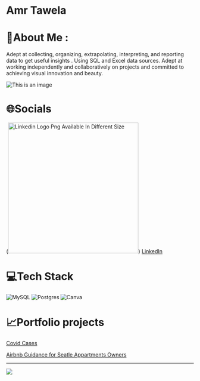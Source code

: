 # Amr Tawela

# 💫About Me :
Adept at  collecting, organizing, extrapolating, interpreting, and reporting data to get useful insights . Using SQL and Excel data sources. Adept at working independently and collaboratively on projects and committed to achieving visual innovation and beauty. 

![This is an image](https://images.pexels.com/photos/669621/pexels-photo-669621.jpeg?auto=compress&cs=tinysrgb&w=1260&h=750&dpr=1)

# 🌐Socials
(<a href="https://www.freeiconspng.com/img/2026" title="Image from freeiconspng.com"><img src="https://www.freeiconspng.com/uploads/linkedin-logo-3.png" width="350" alt="Linkedin Logo Png Available In Different Size" /></a>)
[LinkedIn](https://linkedin.com/in/https://www.linkedin.com/in/amr-tawela/) 

# 💻Tech Stack
![MySQL](https://img.shields.io/badge/mysql-%2300f.svg?style=for-the-badge&logo=mysql&logoColor=white) ![Postgres](https://img.shields.io/badge/postgres-%23316192.svg?style=for-the-badge&logo=postgresql&logoColor=white) ![Canva](https://img.shields.io/badge/Canva-%2300C4CC.svg?style=for-the-badge&logo=Canva&logoColor=white)

# 📈Portfolio projects 
[Covid Cases](https://github.com/Amr-Tawela/Amr-Tawela.github.io/blob/93808f1f8058320236ece4ed118a33aefa139899/covidcase.sql)

[Airbnb Guidance for Seatle Appartments Owners](https://public.tableau.com/views/Book1_16573971847890/Dashboard1?:language=en-US&publish=yes&:display_count=n&:origin=viz_share_link)


---
[![](https://visitcount.itsvg.in/api?id=Amr-Tawela&icon=0&color=0)](https://visitcount.itsvg.in)
